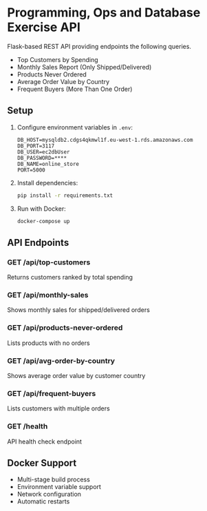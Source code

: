 # Programming, Ops and Database Exercise API

Flask-based REST API providing endpoints the following queries.

- Top Customers by Spending
- Monthly Sales Report (Only Shipped/Delivered)
- Products Never Ordered
- Average Order Value by Country
- Frequent Buyers (More Than One Order)

## Setup

1. Configure environment variables in `.env`:
   ```
   DB_HOST=mysqldb2.cdgs4qkmwl1f.eu-west-1.rds.amazonaws.com
   DB_PORT=3117
   DB_USER=ec2dbUser
   DB_PASSWORD=****
   DB_NAME=online_store
   PORT=5000
   ```

2. Install dependencies:
   ```bash
   pip install -r requirements.txt
   ```

3. Run with Docker:
   ```bash
   docker-compose up
   ```

## API Endpoints

### GET /api/top-customers
Returns customers ranked by total spending

### GET /api/monthly-sales
Shows monthly sales for shipped/delivered orders

### GET /api/products-never-ordered
Lists products with no orders

### GET /api/avg-order-by-country
Shows average order value by customer country

### GET /api/frequent-buyers
Lists customers with multiple orders

### GET /health
API health check endpoint

## Docker Support

- Multi-stage build process
- Environment variable support
- Network configuration
- Automatic restarts